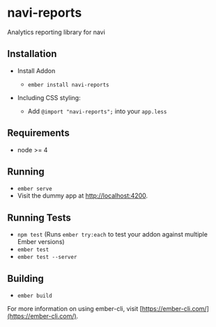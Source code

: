 # navi-reports

Analytics reporting library for navi

## Installation

* Install Addon
  * `ember install navi-reports`

* Including CSS styling:
  * Add `@import "navi-reports";` into your `app.less`

## Requirements

* node >= 4

## Running
* `ember serve`
* Visit the dummy app at [http://localhost:4200](http://localhost:4200).

## Running Tests

* `npm test` (Runs `ember try:each` to test your addon against multiple Ember versions)
* `ember test`
* `ember test --server`

## Building

* `ember build`

For more information on using ember-cli, visit [https://ember-cli.com/](https://ember-cli.com/).
